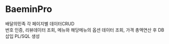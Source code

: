 # BaeminPro

배달의민족 각 페이지별 데이터CRUD<br>
번호 인증, 리뷰데이터 조회, 메뉴와 해당메뉴의 옵션 데이터 조회, 가격 총액연산 후 DB삽입
PL/SQL 생성
